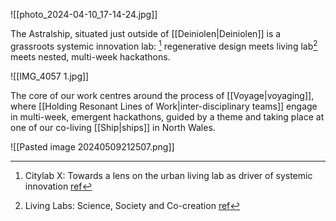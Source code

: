 ![[photo_2024-04-10_17-14-24.jpg]]

The Astralship, situated just outside of [[Deiniolen|Deiniolen]] is a grassroots systemic innovation lab: [^1] regenerative design meets living lab[^2] meets nested, multi-week hackathons. 

![[IMG_4057 1.jpg]]

The core of our work centres around the process of [[Voyage|voyaging]], where [[Holding Resonant Lines of Work|inter-disciplinary teams]] engage in multi-week, emergent hackathons, guided by a theme and taking place at one of our co-living [[Ship|ships]] in North Wales. 

![[Pasted image 20240509212507.png]]

[^1]: Citylab X: Towards a lens on the urban living lab as driver of systemic innovation [ref](https://systemic-design.org/anja-overdiek/citylab-x-urban-living-labs/)
[^2]: Living Labs: Science, Society and Co-creation [ref](https://link.springer.com/referenceworkentry/10.1007/978-3-319-71059-4_74-1)